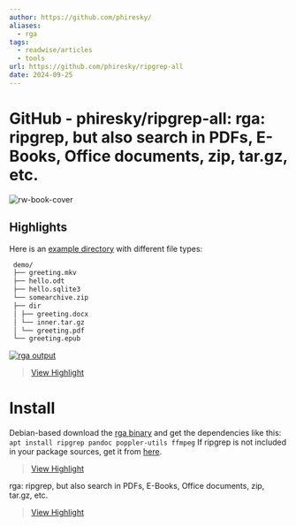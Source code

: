 ```yaml
---
author: https://github.com/phiresky/
aliases:
  - rga
tags:
  - readwise/articles
  - tools
url: https://github.com/phiresky/ripgrep-all
date: 2024-09-25
---
```

# GitHub - phiresky/ripgrep-all: rga: ripgrep, but also search in PDFs, E-Books, Office documents, zip, tar.gz, etc.

![rw-book-cover](https://opengraph.githubassets.com/4aa32072c8f33c5d4a7a004b18f259bafb601c2b4ff07a754183206ddd2cf075/phiresky/ripgrep-all)

## Highlights


Here is an [example directory](https://github.com/phiresky/ripgrep-all/tree/master/exampledir/demo) with different file types:
```bash
 demo/
 ├── greeting.mkv
 ├── hello.odt
 ├── hello.sqlite3
 └── somearchive.zip
 ├── dir
 │ ├── greeting.docx
 │ └── inner.tar.gz
 │ └── greeting.pdf
 └── greeting.epub
```
 
[![rga output](https://github.com/phiresky/ripgrep-all/raw/master/doc/demodir.png)](https://github.com/phiresky/ripgrep-all/blob/master/doc/demodir.png)
> [View Highlight](https://read.readwise.io/read/01j8n1d9rn77c5ff5zbd96pmpb)

# Install

Debian-based[](https://github.com/phiresky/ripgrep-all#debian-based)
 download the [rga binary](https://github.com/phiresky/ripgrep-all/releases/latest) and get the dependencies like this:
 `apt install ripgrep pandoc poppler-utils ffmpeg`
 If ripgrep is not included in your package sources, get it from [here](https://github.com/BurntSushi/ripgrep/releases).
> [View Highlight](https://read.readwise.io/read/01j8n1dwwt2h6ab9c6e83jd5fp)



rga: ripgrep, but also search in PDFs, E-Books, Office documents, zip, tar.gz, etc.
> [View Highlight](https://read.readwise.io/read/01j8n1ck32s23nwwjj6j21tbzc)

